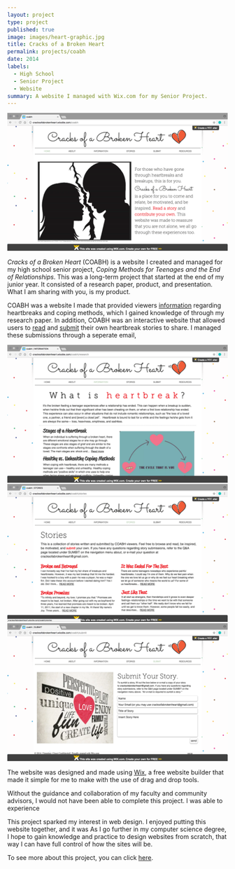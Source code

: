 ```yaml
---
layout: project
type: project
published: true
image: images/heart-graphic.jpg
title: Cracks of a Broken Heart
permalink: projects/coabh
date: 2014
labels:
  - High School
  - Senior Project
  - Website
summary: A website I managed with Wix.com for my Senior Project.
---
```


<img src="../images/coabh-homepage.png" width="750">

*Cracks of a Broken Heart* (COABH) is a website I created and managed for my high school senior project, *Coping Methods for Teenages and the End of Relationships*. This was a long-term project that started at the end of my junior year. It consisted of a research paper, product, and presentation. What I am sharing with you, is my product. 

COABH was a website I made that provided viewers [information](http://cracksofabrokenheart.wixsite.com/coabh/research) regarding heartbreaks and coping methods, which I gained knowledge of through my research paper. In addition, COABH was an interactive website that allowed users to [read](http://cracksofabrokenheart.wixsite.com/coabh/stories) and [submit](http://cracksofabrokenheart.wixsite.com/coabh/submit) their own heartbreak stories to share. I managed these submissions through a seperate email, 

<img src="../images/coabh-info.png" width="750">
<img src="../images/coabh-stories.png" width="750">
<img src="../images/coabh-submit.png" width="750">

The website was designed and made using [Wix](https://www.wix.com/), a free website builder that made it simple for me to make with the use of drag and drop tools.


Without the guidance and collaboration of my faculty and community advisors, I would not have been able to complete this project. I was able to experience 

This project sparked my interest in web design. I enjoyed putting this website together, and it was As I go further in my computer science degree, I hope to gain knowledge and practice to design websites from scratch, that way I can have full control of how the sites will be. 

To see more about this project, you can click [here](http://cracksofabrokenheart.wixsite.com/coabh).
